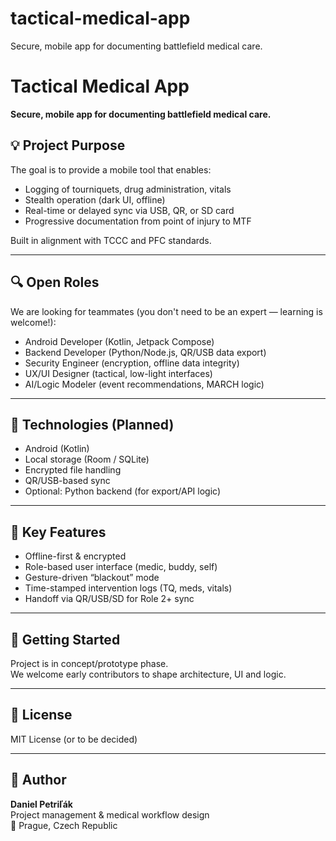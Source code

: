 # tactical-medical-app
Secure, mobile app for documenting battlefield medical care.
# Tactical Medical App

**Secure, mobile app for documenting battlefield medical care.**  


## 💡 Project Purpose

The goal is to provide a mobile tool that enables:
- Logging of tourniquets, drug administration, vitals
- Stealth operation (dark UI, offline)
- Real-time or delayed sync via USB, QR, or SD card
- Progressive documentation from point of injury to MTF

Built in alignment with TCCC and PFC standards.

---

## 🔍 Open Roles

We are looking for teammates (you don't need to be an expert — learning is welcome!):

- Android Developer (Kotlin, Jetpack Compose)
- Backend Developer (Python/Node.js, QR/USB data export)
- Security Engineer (encryption, offline data integrity)
- UX/UI Designer (tactical, low-light interfaces)
- AI/Logic Modeler (event recommendations, MARCH logic)

---

## 📱 Technologies (Planned)

- Android (Kotlin)
- Local storage (Room / SQLite)
- Encrypted file handling
- QR/USB-based sync
- Optional: Python backend (for export/API logic)

---

## 🔐 Key Features

- Offline-first & encrypted
- Role-based user interface (medic, buddy, self)
- Gesture-driven “blackout” mode
- Time-stamped intervention logs (TQ, meds, vitals)
- Handoff via QR/USB/SD for Role 2+ sync

---

## 🚀 Getting Started

Project is in concept/prototype phase.  
We welcome early contributors to shape architecture, UI and logic.

---

## 📄 License

MIT License (or to be decided)

---

## 🤝 Author
**Daniel Petriľák**  
Project management & medical workflow design  
📍 Prague, Czech Republic  
